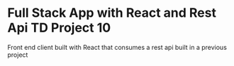 # Full Stack App with React and Rest Api TD Project 10
 Front end client built with React that consumes a rest api built in a previous project
